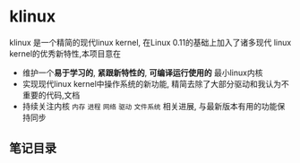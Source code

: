 # klinux

klinux 是一个精简的现代linux kernel, 在Linux 0.11的基础上加入了诸多现代 linux kernel的优秀新特性,本项目意在

- 维护一个**易于学习的**, **紧跟新特性的**, **可编译运行使用的** 最小linux内核
- 实现现代linux kernel中操作系统的新功能, 精简去除了大部分驱动和我认为不重要的代码,文档
- 持续关注内核 `内存` `进程` `网络` `驱动` `文件系统` 相关进展, 与最新版本有用的功能保持同步

## 笔记目录

